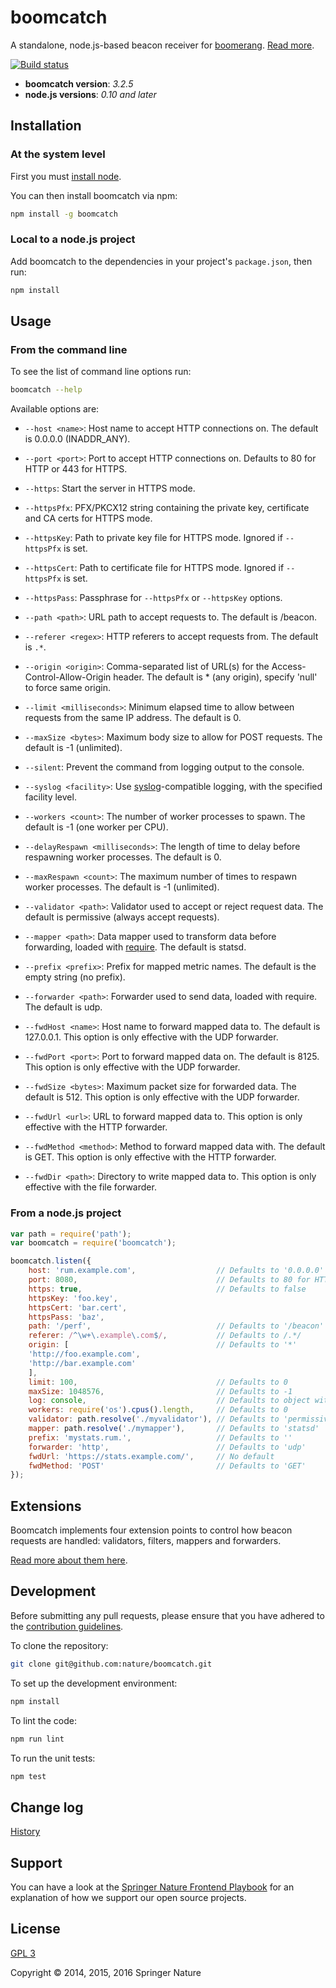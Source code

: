 # boomcatch

A standalone, node.js-based beacon receiver for [boomerang]. [Read more][blog].

[![Build status][ci-image]][ci-status]

* **boomcatch version**: *3.2.5*
* **node.js versions**: *0.10 and later*

## Installation

### At the system level

First you must [install node][node].

You can then install boomcatch via npm:

```sh
npm install -g boomcatch
```

### Local to a node.js project

Add boomcatch to the dependencies in your project's `package.json`, then run:

```sh
npm install
```

## Usage

### From the command line

To see the list of command line options run:

```sh
boomcatch --help
```

Available options are:

* `--host <name>`: Host name to accept HTTP connections on. The default is 0.0.0.0 (INADDR_ANY).

* `--port <port>`: Port to accept HTTP connections on. Defaults to 80 for HTTP or 443 for HTTPS.

* `--https`: Start the server in HTTPS mode.

* `--httpsPfx`: PFX/PKCX12 string containing the private key, certificate and CA certs for HTTPS mode.

* `--httpsKey`: Path to private key file for HTTPS mode. Ignored if `--httpsPfx` is set.

* `--httpsCert`: Path to certificate file for HTTPS mode. Ignored if `--httpsPfx` is set.

* `--httpsPass`: Passphrase for `--httpsPfx` or `--httpsKey` options.

* `--path <path>`: URL path to accept requests to. The default is /beacon.

* `--referer <regex>`: HTTP referers to accept requests from. The default is `.*`.

* `--origin <origin>`: Comma-separated list of URL(s) for the Access-Control-Allow-Origin header. The default is * (any origin), specify 'null' to force same origin.

* `--limit <milliseconds>`: Minimum elapsed time to allow between requests from the same IP address. The default is 0.

* `--maxSize <bytes>`: Maximum body size to allow for POST requests. The default is -1 (unlimited).

* `--silent`: Prevent the command from logging output to the console.

* `--syslog <facility>`: Use [syslog]-compatible logging, with the specified facility level.

* `--workers <count>`: The number of worker processes to spawn. The default is -1 (one worker per CPU).

* `--delayRespawn <milliseconds>`: The length of time to delay before respawning worker processes. The default is 0.

* `--maxRespawn <count>`: The maximum number of times to respawn worker processes. The default is -1 (unlimited).

* `--validator <path>`: Validator used to accept or reject request data. The default is permissive (always accept requests).

* `--mapper <path>`: Data mapper used to transform data before forwarding, loaded with [require]. The default is statsd.

* `--prefix <prefix>`: Prefix for mapped metric names. The default is the empty string (no prefix).

* `--forwarder <path>`: Forwarder used to send data, loaded with require. The default is udp.

* `--fwdHost <name>`: Host name to forward mapped data to. The default is 127.0.0.1. This option is only effective with the UDP forwarder.

* `--fwdPort <port>`: Port to forward mapped data on. The default is 8125. This option is only effective with the UDP forwarder.

* `--fwdSize <bytes>`: Maximum packet size for forwarded data. The default is 512. This option is only effective with the UDP forwarder.

* `--fwdUrl <url>`: URL to forward mapped data to. This option is only effective with the HTTP forwarder.

* `--fwdMethod <method>`: Method to forward mapped data with. The default is GET. This option is only effective with the HTTP forwarder.

* `--fwdDir <path>`: Directory to write mapped data to. This option is only effective with the file forwarder.

### From a node.js project

```javascript
var path = require('path');
var boomcatch = require('boomcatch');

boomcatch.listen({
	host: 'rum.example.com',                  // Defaults to '0.0.0.0' (INADDR_ANY)
	port: 8080,                               // Defaults to 80 for HTTP or 443 for HTTPS
	https: true,                              // Defaults to false
	httpsKey: 'foo.key',
	httpsCert: 'bar.cert',
	httpsPass: 'baz',
	path: '/perf',                            // Defaults to '/beacon'
	referer: /^\w+\.example\.com$/,           // Defaults to /.*/
	origin: [                                 // Defaults to '*'
	'http://foo.example.com',
	'http://bar.example.com'
	],
	limit: 100,                               // Defaults to 0
	maxSize: 1048576,                         // Defaults to -1
	log: console,                             // Defaults to object with `info`, `warn` and `error` log functions.
	workers: require('os').cpus().length,     // Defaults to 0
	validator: path.resolve('./myvalidator'), // Defaults to 'permissive'
	mapper: path.resolve('./mymapper'),       // Defaults to 'statsd'
	prefix: 'mystats.rum.',                   // Defaults to ''
	forwarder: 'http',                        // Defaults to 'udp'
	fwdUrl: 'https://stats.example.com/',     // No default
	fwdMethod: 'POST'                         // Defaults to 'GET'
});
```

## Extensions

Boomcatch implements four extension points to control how beacon requests are handled: validators, filters, mappers and forwarders.

[Read more about them here][extensions].

## Development

Before submitting any pull requests, please ensure that you have adhered to the [contribution guidelines][contrib].

To clone the repository:

```sh
git clone git@github.com:nature/boomcatch.git
```

To set up the development environment:

```sh
npm install
```

To lint the code:

```sh
npm run lint
```

To run the unit tests:

```sh
npm test
```

## Change log

[History]

## Support

You can have a look at the [Springer Nature Frontend Playbook][support] for an explanation of how we support our open source projects.

## License

[GPL 3][license]

Copyright © 2014, 2015, 2016 Springer Nature

[boomerang]: https://github.com/lognormal/boomerang
[blog]: http://cruft.io/posts/introducing-boomcatch/
[ci-image]: https://secure.travis-ci.org/springernature/boomcatch.png?branch=master
[ci-status]: http://travis-ci.org/#!/springernature/boomcatch
[node]: http://nodejs.org/download/
[syslog]: http://en.wikipedia.org/wiki/Syslog
[require]: http://nodejs.org/api/globals.html#globals_require
[extensions]: doc/extensions.md
[contrib]: CONTRIBUTING.md
[history]: HISTORY.md
[support]: https://github.com/springernature/frontend/blob/master/practices/open-source-support.md
[license]: COPYING

